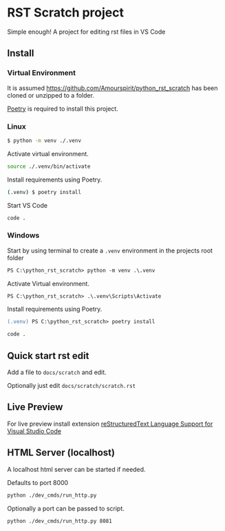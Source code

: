 # RST Scratch project

Simple enough! A project for editing rst files in VS Code

## Install

### Virtual Environment

It is assumed <https://github.com/Amourspirit/python_rst_scratch> has been cloned or unzipped to a folder.

[Poetry](https://python-poetry.org/) is required to install this project.

### Linux

```sh
$ python -m venv ./.venv
```

Activate virtual environment.

```sh
source ./.venv/bin/activate
```

Install requirements using Poetry.

```sh
(.venv) $ poetry install
```

Start VS Code

```sh
code .
```

### Windows

Start by using terminal to create a `.venv` environment in the projects root folder

```ps
PS C:\python_rst_scratch> python -m venv .\.venv
```

Activate Virtual environment.

```ps
PS C:\python_rst_scratch> .\.venv\Scripts\Activate
```

Install requirements using Poetry.

```ps
(.venv) PS C:\python_rst_scratch> poetry install
```

```ps
code .
```

## Quick start rst edit

Add a file to `docs/scratch` and edit.

Optionally just edit `docs/scratch/scratch.rst`

## Live Preview

For live preview install extension [reStructuredText Language Support for Visual Studio Code](https://marketplace.visualstudio.com/items?itemName=lextudio.restructuredtext)

## HTML Server (localhost)

A localhost html server can be started if needed.

Defaults to port 8000

```sh
python ./dev_cmds/run_http.py
```

Optionally a port can be passed to script.

```sh
python ./dev_cmds/run_http.py 8081
```
